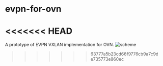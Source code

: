 # evpn-for-ovn
<<<<<<< HEAD
=======
A prototype of EVPN VXLAN implementation for OVN.
![scheme](https://user-images.githubusercontent.com/30826451/45430501-1f454c00-b6ae-11e8-9b13-30a677232209.jpg)
>>>>>>> 63777a5b23cd66f9776cb9a7c9de735773e860ec
